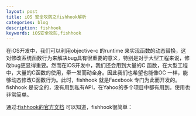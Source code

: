 ```yaml
---
layout: post
title: iOS 安全攻防之fishhook解析
categories: blog
description: fishhook
keywords: iOS安全攻防,fishhook
---
```



在iOS开发中，我们可以利用objective-c 的runtime 来实现函数的动态替换，这对修改系统函数行为来解决bug具有很重要的意义，特别是对于大型工程来说，修改bug更显得重要。然而在iOS开发中，我们还会用到大量的C  函数，在大型工程中，大量的C函数的使用，牵一发而动全身。因此我们也希望也能像OC 一样，能够动态修改C函数行为。此时，fishhook 就是Facebook 专门为此而开发的。fishhook 是安全的，没有用到私有API，在Yahoo的多个项目中都有用到。使用也非常简单。



通过\:[fishhook的官方文档](https://github.com/facebook/fishhook) 可以知道，fishhook很简单：


